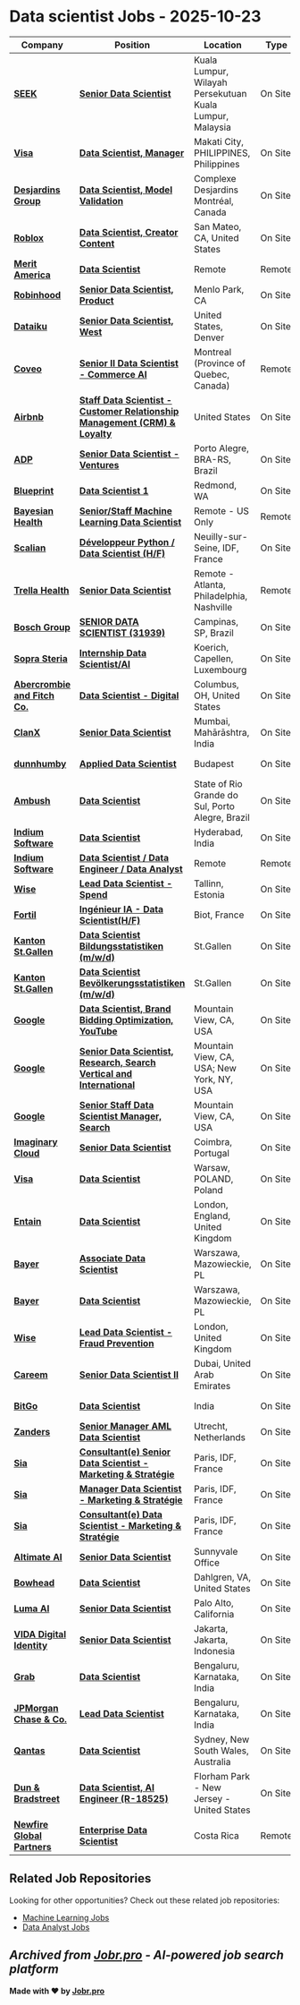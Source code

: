 # Data scientist Jobs - 2025-10-23

| Company | Position | Location | Type | Date |
| ------- | -------- | -------- | ---- | ------ |
| **[SEEK](https://www.seek.com.au)** | **[Senior Data Scientist](https://jobr.pro/job/30818917/senior-data-scientist?utm_source=github&utm_medium=repo&utm_campaign=github-data-science-jobs)** | Kuala Lumpur, Wilayah Persekutuan Kuala Lumpur, Malaysia | On Site | Oct 23 |
| **[Visa](https://visa.com)** | **[Data Scientist, Manager](https://jobr.pro/job/30823185/data-scientist-manager?utm_source=github&utm_medium=repo&utm_campaign=github-data-science-jobs)** | Makati City, PHILIPPINES, Philippines | On Site | Oct 23 |
| **[Desjardins Group](https://www.desjardins.com/)** | **[Data Scientist, Model Validation](https://jobr.pro/job/30821263/data-scientist-model-validation?utm_source=github&utm_medium=repo&utm_campaign=github-data-science-jobs)** | Complexe Desjardins Montréal, Canada | On Site | Oct 23 |
| **[Roblox](https://www.roblox.com/)** | **[Data Scientist, Creator Content](https://jobr.pro/job/30809541/data-scientist-creator-content?utm_source=github&utm_medium=repo&utm_campaign=github-data-science-jobs)** | San Mateo, CA, United States | On Site | Oct 22 |
| **[Merit America](https://meritamerica.org/)** | **[Data Scientist](https://jobr.pro/job/30814384/data-scientist?utm_source=github&utm_medium=repo&utm_campaign=github-data-science-jobs)** | Remote | Remote | Oct 22 |
| **[Robinhood](https://robinhood.com/)** | **[Senior Data Scientist, Product](https://jobr.pro/job/30808691/senior-data-scientist-product?utm_source=github&utm_medium=repo&utm_campaign=github-data-science-jobs)** | Menlo Park, CA | On Site | Oct 22 |
| **[Dataiku](https://www.dataiku.com/)** | **[Senior Data Scientist, West](https://jobr.pro/job/30807665/senior-data-scientist-west?utm_source=github&utm_medium=repo&utm_campaign=github-data-science-jobs)** | United States, Denver | On Site | Oct 22 |
| **[Coveo](https://www.coveo.com/)** | **[Senior II Data Scientist - Commerce AI](https://jobr.pro/job/30808764/senior-ii-data-scientist-commerce-ai?utm_source=github&utm_medium=repo&utm_campaign=github-data-science-jobs)** | Montreal (Province of Quebec, Canada) | Remote | Oct 22 |
| **[Airbnb](https://www.airbnb.com/)** | **[Staff Data Scientist - Customer Relationship Management (CRM) & Loyalty](https://jobr.pro/job/30811030/staff-data-scientist-customer-relationship-management-crm-loyalty?utm_source=github&utm_medium=repo&utm_campaign=github-data-science-jobs)** | United States | On Site | Oct 22 |
| **[ADP](https://www.adp.com/)** | **[Senior Data Scientist - Ventures](https://jobr.pro/job/30785759/senior-data-scientist-ventures?utm_source=github&utm_medium=repo&utm_campaign=github-data-science-jobs)** | Porto Alegre, BRA-RS, Brazil | On Site | Oct 22 |
| **[Blueprint](https://bpcs.com/)** | **[Data Scientist 1](https://jobr.pro/job/30818457/data-scientist-1?utm_source=github&utm_medium=repo&utm_campaign=github-data-science-jobs)** | Redmond, WA | On Site | Oct 22 |
| **[Bayesian Health](https://www.bayesianhealth.com/)** | **[Senior/Staff Machine Learning Data Scientist](https://jobr.pro/job/30814748/seniorstaff-machine-learning-data-scientist?utm_source=github&utm_medium=repo&utm_campaign=github-data-science-jobs)** | Remote - US Only | Remote | Oct 22 |
| **[Scalian](https://www.scalian.com)** | **[Développeur Python / Data Scientist (H/F)](https://jobr.pro/job/30802461/developpeur-python-data-scientist-hf?utm_source=github&utm_medium=repo&utm_campaign=github-data-science-jobs)** | Neuilly-sur-Seine, IDF, France | On Site | Oct 22 |
| **[Trella Health](https://www.trellahealth.com/)** | **[Senior Data Scientist](https://jobr.pro/job/30818617/senior-data-scientist?utm_source=github&utm_medium=repo&utm_campaign=github-data-science-jobs)** | Remote - Atlanta, Philadelphia, Nashville | Remote | Oct 22 |
| **[Bosch Group](https://www.bosch.com)** | **[SENIOR DATA SCIENTIST (31939)](https://jobr.pro/job/30802465/senior-data-scientist-31939?utm_source=github&utm_medium=repo&utm_campaign=github-data-science-jobs)** | Campinas, SP, Brazil | On Site | Oct 22 |
| **[Sopra Steria](https://www.soprasteria.com)** | **[Internship Data Scientist/AI](https://jobr.pro/job/30802359/internship-data-scientistai?utm_source=github&utm_medium=repo&utm_campaign=github-data-science-jobs)** | Koerich, Capellen, Luxembourg | On Site | Oct 22 |
| **[Abercrombie and Fitch Co.](https://www.abercrombie.com)** | **[Data Scientist - Digital](https://jobr.pro/job/30802469/data-scientist-digital?utm_source=github&utm_medium=repo&utm_campaign=github-data-science-jobs)** | Columbus, OH, United States | On Site | Oct 22 |
| **[ClanX](https://clanx.ai/)** | **[Senior Data Scientist](https://jobr.pro/job/30808300/senior-data-scientist?utm_source=github&utm_medium=repo&utm_campaign=github-data-science-jobs)** | Mumbai, Mahārāshtra, India | On Site | Oct 22 |
| **[dunnhumby](https://www.dunnhumby.com/)** | **[Applied Data Scientist](https://jobr.pro/job/30810639/applied-data-scientist?utm_source=github&utm_medium=repo&utm_campaign=github-data-science-jobs)** | Budapest | On Site | Oct 22 |
| **[Ambush](https://www.getambush.com/)** | **[Data Scientist](https://jobr.pro/job/30767734/data-scientist?utm_source=github&utm_medium=repo&utm_campaign=github-data-science-jobs)** | State of Rio Grande do Sul, Porto Alegre, Brazil | On Site | Oct 22 |
| **[Indium Software](https://www.indiumsoftware.com/)** | **[Data Scientist](https://jobr.pro/job/30762212/data-scientist?utm_source=github&utm_medium=repo&utm_campaign=github-data-science-jobs)** | Hyderabad, India | On Site | Oct 22 |
| **[Indium Software](https://www.indiumsoftware.com/)** | **[Data Scientist / Data Engineer / Data Analyst](https://jobr.pro/job/30762168/data-scientist-data-engineer-data-analyst?utm_source=github&utm_medium=repo&utm_campaign=github-data-science-jobs)** | Remote | Remote | Oct 22 |
| **[Wise](https://wise.com)** | **[Lead Data Scientist - Spend](https://jobr.pro/job/30821150/lead-data-scientist-spend?utm_source=github&utm_medium=repo&utm_campaign=github-data-science-jobs)** | Tallinn, Estonia | On Site | Oct 22 |
| **[Fortil](https://www.fortil.group)** | **[Ingénieur IA - Data Scientist(H/F)](https://jobr.pro/job/30757400/ingenieur-ia-data-scientisthf?utm_source=github&utm_medium=repo&utm_campaign=github-data-science-jobs)** | Biot, France | On Site | Oct 22 |
| **[Kanton St.Gallen](https://www.sg.ch/)** | **[Data Scientist Bildungsstatistiken (m/w/d)](https://jobr.pro/job/30752691/data-scientist-bildungsstatistiken-mwd?utm_source=github&utm_medium=repo&utm_campaign=github-data-science-jobs)** | St.Gallen | On Site | Oct 22 |
| **[Kanton St.Gallen](https://www.sg.ch/)** | **[Data Scientist Bevölkerungsstatistiken (m/w/d)](https://jobr.pro/job/30752688/data-scientist-bevolkerungsstatistiken-mwd?utm_source=github&utm_medium=repo&utm_campaign=github-data-science-jobs)** | St.Gallen | On Site | Oct 22 |
| **[Google](https://www.google.com/)** | **[Data Scientist, Brand Bidding Optimization, YouTube](https://jobr.pro/job/30751665/data-scientist-brand-bidding-optimization-youtube?utm_source=github&utm_medium=repo&utm_campaign=github-data-science-jobs)** | Mountain View, CA, USA | On Site | Oct 22 |
| **[Google](https://www.google.com/)** | **[Senior Data Scientist, Research, Search Vertical and International](https://jobr.pro/job/30751596/senior-data-scientist-research-search-vertical-and-international?utm_source=github&utm_medium=repo&utm_campaign=github-data-science-jobs)** | Mountain View, CA, USA; New York, NY, USA | On Site | Oct 22 |
| **[Google](https://www.google.com/)** | **[Senior Staff Data Scientist Manager, Search](https://jobr.pro/job/30751461/senior-staff-data-scientist-manager-search?utm_source=github&utm_medium=repo&utm_campaign=github-data-science-jobs)** | Mountain View, CA, USA | On Site | Oct 22 |
| **[Imaginary Cloud](https://www.imaginarycloud.com)** | **[Senior Data Scientist](https://jobr.pro/job/30760494/senior-data-scientist?utm_source=github&utm_medium=repo&utm_campaign=github-data-science-jobs)** | Coimbra, Portugal | On Site | Oct 22 |
| **[Visa](https://visa.com)** | **[Data Scientist](https://jobr.pro/job/30759097/data-scientist?utm_source=github&utm_medium=repo&utm_campaign=github-data-science-jobs)** | Warsaw, POLAND, Poland | On Site | Oct 22 |
| **[Entain](https://www.entaingroup.com)** | **[Data Scientist](https://jobr.pro/job/30759104/data-scientist?utm_source=github&utm_medium=repo&utm_campaign=github-data-science-jobs)** | London, England, United Kingdom | On Site | Oct 22 |
| **[Bayer](https://www.bayer.com/)** | **[Associate Data Scientist](https://jobr.pro/job/30737360/associate-data-scientist?utm_source=github&utm_medium=repo&utm_campaign=github-data-science-jobs)** | Warszawa, Mazowieckie, PL | On Site | Oct 22 |
| **[Bayer](https://www.bayer.com/)** | **[Data Scientist](https://jobr.pro/job/30737357/data-scientist?utm_source=github&utm_medium=repo&utm_campaign=github-data-science-jobs)** | Warszawa, Mazowieckie, PL | On Site | Oct 22 |
| **[Wise](https://wise.com)** | **[Lead Data Scientist - Fraud Prevention](https://jobr.pro/job/30821159/lead-data-scientist-fraud-prevention?utm_source=github&utm_medium=repo&utm_campaign=github-data-science-jobs)** | London, United Kingdom | On Site | Oct 22 |
| **[Careem](https://www.careem.com/)** | **[Senior Data Scientist II](https://jobr.pro/job/30817682/senior-data-scientist-ii?utm_source=github&utm_medium=repo&utm_campaign=github-data-science-jobs)** | Dubai, United Arab Emirates | On Site | Oct 22 |
| **[BitGo](https://www.bitgo.com/)** | **[Data Scientist](https://jobr.pro/job/30727071/data-scientist?utm_source=github&utm_medium=repo&utm_campaign=github-data-science-jobs)** | India | On Site | Oct 22 |
| **[Zanders](https://www.zandersgroup.com)** | **[Senior Manager AML Data Scientist](https://jobr.pro/job/30750907/senior-manager-aml-data-scientist?utm_source=github&utm_medium=repo&utm_campaign=github-data-science-jobs)** | Utrecht, Netherlands | On Site | Oct 22 |
| **[Sia](https://www.sia-partners.com)** | **[Consultant(e) Senior Data Scientist - Marketing & Stratégie](https://jobr.pro/job/30732821/consultante-senior-data-scientist-marketing-strategie?utm_source=github&utm_medium=repo&utm_campaign=github-data-science-jobs)** | Paris, IDF, France | On Site | Oct 22 |
| **[Sia](https://www.sia-partners.com)** | **[Manager Data Scientist - Marketing & Stratégie](https://jobr.pro/job/30732822/manager-data-scientist-marketing-strategie?utm_source=github&utm_medium=repo&utm_campaign=github-data-science-jobs)** | Paris, IDF, France | On Site | Oct 22 |
| **[Sia](https://www.sia-partners.com)** | **[Consultant(e) Data Scientist - Marketing & Stratégie](https://jobr.pro/job/30732824/consultante-data-scientist-marketing-strategie?utm_source=github&utm_medium=repo&utm_campaign=github-data-science-jobs)** | Paris, IDF, France | On Site | Oct 22 |
| **[Altimate AI](https://www.altimate.ai/)** | **[Senior Data Scientist](https://jobr.pro/job/30812848/senior-data-scientist?utm_source=github&utm_medium=repo&utm_campaign=github-data-science-jobs)** | Sunnyvale Office | On Site | Oct 22 |
| **[Bowhead](https://www.bowhead.com/)** | **[Data Scientist](https://jobr.pro/job/30812597/data-scientist?utm_source=github&utm_medium=repo&utm_campaign=github-data-science-jobs)** | Dahlgren, VA, United States | On Site | Oct 22 |
| **[Luma AI](https://lumalabs.ai/)** | **[Senior Data Scientist](https://jobr.pro/job/30812221/senior-data-scientist?utm_source=github&utm_medium=repo&utm_campaign=github-data-science-jobs)** | Palo Alto, California | On Site | Oct 22 |
| **[VIDA Digital Identity](https://vida.id/)** | **[Senior Data Scientist](https://jobr.pro/job/30769889/senior-data-scientist?utm_source=github&utm_medium=repo&utm_campaign=github-data-science-jobs)** | Jakarta, Jakarta, Indonesia | On Site | Oct 22 |
| **[Grab](https://www.grab.com)** | **[Data Scientist](https://jobr.pro/job/30724327/data-scientist?utm_source=github&utm_medium=repo&utm_campaign=github-data-science-jobs)** | Bengaluru, Karnataka, India | On Site | Oct 22 |
| **[JPMorgan Chase & Co.](https://www.jpmorganchase.com/)** | **[Lead Data Scientist](https://jobr.pro/job/30757191/lead-data-scientist?utm_source=github&utm_medium=repo&utm_campaign=github-data-science-jobs)** | Bengaluru, Karnataka, India | On Site | Oct 22 |
| **[Qantas](https://www.qantas.com/)** | **[Data Scientist](https://jobr.pro/job/30727383/data-scientist?utm_source=github&utm_medium=repo&utm_campaign=github-data-science-jobs)** | Sydney, New South Wales, Australia | On Site | Oct 22 |
| **[Dun & Bradstreet](https://www.dnb.com/)** | **[Data Scientist, AI Engineer (R-18525)](https://jobr.pro/job/30716331/data-scientist-ai-engineer-r-18525?utm_source=github&utm_medium=repo&utm_campaign=github-data-science-jobs)** | Florham Park - New Jersey - United States | On Site | Oct 22 |
| **[Newfire Global Partners](https://www.newfireglobal.com/)** | **[Enterprise Data Scientist](https://jobr.pro/job/30736577/enterprise-data-scientist?utm_source=github&utm_medium=repo&utm_campaign=github-data-science-jobs)** | Costa Rica | Remote | Oct 22 |

## Related Job Repositories

Looking for other opportunities? Check out these related job repositories:

- [Machine Learning Jobs](https://github.com/jobs-jobr-pro/Machine-Learning-Jobs)
- [Data Analyst Jobs](https://github.com/jobs-jobr-pro/Data-Analyst-Jobs)



*Archived from [Jobr.pro](https://jobr.pro?utm_source=github&utm_medium=repo&utm_campaign=github-data-science-jobs) - AI-powered job search platform*
---

**Made with ❤️ by [Jobr.pro](https://jobr.pro?utm_source=github&utm_medium=repo&utm_campaign=github-data-science-jobs)**